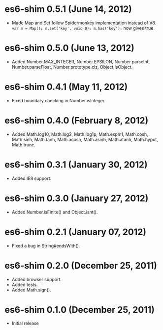 # es6-shim 0.5.1 (June 14, 2012)
* Made Map and Set follow Spidermonkey implementation instead of V8.
`var m = Map(); m.set('key', void 0); m.has('key');` now gives true.

# es6-shim 0.5.0 (June 13, 2012)
* Added Number.MAX_INTEGER, Number.EPSILON, Number.parseInt,
Number.parseFloat, Number.prototype.clz, Object.isObject.

# es6-shim 0.4.1 (May 11, 2012)
* Fixed boundary checking in Number.isInteger.

# es6-shim 0.4.0 (February 8, 2012)
* Added Math.log10, Math.log2, Math.log1p, Math.expm1, Math.cosh,
Math.sinh, Math.tanh, Math.acosh, Math.asinh, Math.atanh, Math.hypot,
Math.trunc.

# es6-shim 0.3.1 (January 30, 2012)
* Added IE8 support.

# es6-shim 0.3.0 (January 27, 2012)
* Added Number.isFinite() and Object.isnt().

# es6-shim 0.2.1 (January 07, 2012)
* Fixed a bug in String#endsWith().

# es6-shim 0.2.0 (December 25, 2011)
* Added browser support.
* Added tests.
* Added Math.sign().

# es6-shim 0.1.0 (December 25, 2011)
* Initial release
